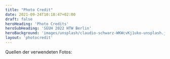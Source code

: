 ```yaml
---
title: "Photo Credit"
date: 2021-09-24T10:18:47+02:00
draft: false
heroHeading: 'Photo Credits'
heroSubHeading: 'SEUH 2022 HTW Berlin'
heroBackground: 'images/unsplash/claudio-schwarz-WKWcvKj1uko-unsplash.jpg'
layout: 'photocredit'
---
```


Quellen der verwendeten Fotos:
